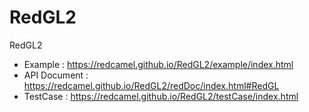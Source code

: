 # RedGL2
RedGL2

- Example : https://redcamel.github.io/RedGL2/example/index.html
- API Document : https://redcamel.github.io/RedGL2/redDoc/index.html#RedGL
- TestCase : https://redcamel.github.io/RedGL2/testCase/index.html
